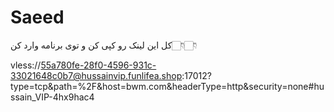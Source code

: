 # Saeed

کل این لینک رو کپی کن و توی برنامه وارد کن👇🏻👇🏻


vless://55a780fe-28f0-4596-931c-33021648c0b7@hussainvip.funlifea.shop:17012?type=tcp&path=%2F&host=bwm.com&headerType=http&security=none#hussain_VIP-4hx9hac4

